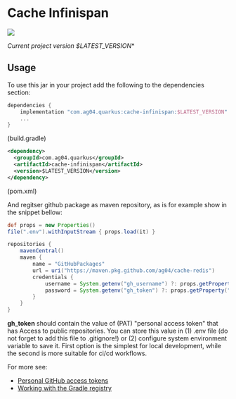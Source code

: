 # Cache Infinispan
![](https://img.shields.io/badge/Java-ED8B00?style=for-the-badge&logo=java&logoColor=white&style=flat)

*Current project version $LATEST_VERSION**

## Usage
To use this jar in your project add the following to the dependencies section:

```groovy
dependencies {
    implementation "com.ag04.quarkus:cache-infinispan:$LATEST_VERSION"
    ...
}
```
(build.gradle)

```xml
<dependency>
  <groupId>com.ag04.quarkus</groupId>
  <artifactId>cache-infinispan</artifactId>
  <version>$LATEST_VERSION</version>
</dependency>
```
(pom.xml)

And regitser github package as maven repository, as is for example show in the snippet bellow:

```groovy
def props = new Properties()
file(".env").withInputStream { props.load(it) }

repositories {
    mavenCentral()
    maven {
        name = "GitHubPackages"
        url = uri("https://maven.pkg.github.com/ag04/cache-redis")
        credentials {
            username = System.getenv("gh_username") ?: props.getProperty("gh_username")
            password = System.getenv("gh_token") ?: props.getProperty("gh_token")
        }
    }
}
```

**gh_token** should contain the value of (PAT) "personal access token" that has Access to public repositories.
You can store this value in (1) .env file (do not forget to add this file to .gitignore!) or (2) configure system environment variable to save it.
First option is the simplest for local development, while the second is more suitable for ci/cd workflows.

For more see:
* [Personal GitHub access tokens](https://docs.github.com/en/authentication/keeping-your-account-and-data-secure/creating-a-personal-access-token)
* [Working with the Gradle registry](https://docs.github.com/en/packages/working-with-a-github-packages-registry/working-with-the-gradle-registry)

